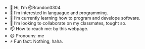 - 👋 Hi, I’m @Brandon0304
- 👀 I’m interested in languague and programming.
- 🌱 I’m currently learning how to program and develope software.
- 💞️ I’m looking to collaborate on my classmates, tought so.
- 📫 How to reach me: by this webpage.
- 😄 Pronouns: me
- ⚡ Fun fact: Nothing, haha.

<!---
Brandon0304/Brandon0304 is a ✨ special ✨ repository because its `README.md` (this file) appears on your GitHub profile.
You can click the Preview link to take a look at your changes.
--->
